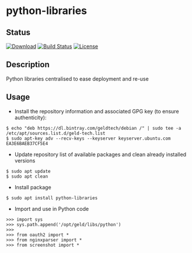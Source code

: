 # python-libraries

## Status

[![Download](https://api.bintray.com/packages/geldtech/debian/python-libraries/images/download.svg)](https://bintray.com/geldtech/debian/python-libraries#files)
[![Build Status](https://travis-ci.org/geld-tech/python-libraries.svg?branch=master)](https://travis-ci.org/geld-tech/python-libraries)
[![License](https://img.shields.io/badge/License-MIT-blue.svg)](https://opensource.org/licenses/MIT)


## Description

Python libraries centralised to ease deployment and re-use


## Usage

* Install the repository information and associated GPG key (to ensure authenticity):
```
$ echo "deb https://dl.bintray.com/geldtech/debian /" | sudo tee -a /etc/apt/sources.list.d/geld-tech.list
$ sudo apt-key adv --recv-keys --keyserver keyserver.ubuntu.com EA3E6BAEB37CF5E4
```

* Update repository list of available packages and clean already installed versions
```
$ sudo apt update
$ sudo apt clean
```

* Install package
```
$ sudo apt install python-libraries
```

* Import and use in Python code
```
>>> import sys
>>> sys.path.append('/opt/geld/libs/python')
>>> 
>>> from oauth2 import *
>>> from nginxparser import *
>>> from screenshot import *
```


